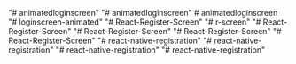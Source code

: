 "# animatedloginscreen" 
"# animatedloginscreen" 
#   a n i m a t e d l o g i n s c r e e n  
 "# loginscreen-animated" 
"# React-Register-Screen" 
"# r-screen" 
"# React-Register-Screen" 
"# React-Register-Screen" 
"# React-Register-Screen" 
"# React-Register-Screen" 
"# react-native-registration" 
"# react-native-registration" 
"# react-native-registration" 
"# react-native-registration" 
